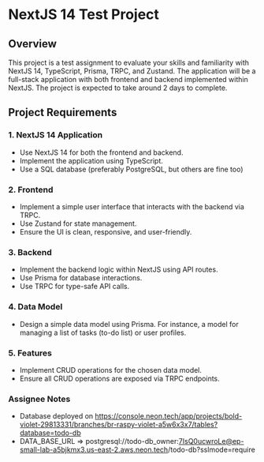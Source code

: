 # NextJS 14 Test Project

## Overview

This project is a test assignment to evaluate your skills and familiarity with NextJS 14, TypeScript, Prisma, TRPC, and Zustand. The application will be a full-stack application with both frontend and backend implemented within NextJS. The project is expected to take around 2 days to complete.

## Project Requirements

### 1. NextJS 14 Application

- Use NextJS 14 for both the frontend and backend.
- Implement the application using TypeScript.
- Use a SQL database (preferably PostgreSQL, but others are fine too)

### 2. Frontend

- Implement a simple user interface that interacts with the backend via TRPC.
- Use Zustand for state management.
- Ensure the UI is clean, responsive, and user-friendly.

### 3. Backend

- Implement the backend logic within NextJS using API routes.
- Use Prisma for database interactions.
- Use TRPC for type-safe API calls.

### 4. Data Model

- Design a simple data model using Prisma. For instance, a model for managing a list of tasks (to-do list) or user profiles.

### 5. Features

- Implement CRUD operations for the chosen data model.
- Ensure all CRUD operations are exposed via TRPC endpoints.

### Assignee Notes

- Database deployed on https://console.neon.tech/app/projects/bold-violet-29813331/branches/br-raspy-violet-a5w6x3x7/tables?database=todo-db
- DATA_BASE_URL => postgresql://todo-db_owner:7IsQ0ucwroLe@ep-small-lab-a5bjkmx3.us-east-2.aws.neon.tech/todo-db?sslmode=require

